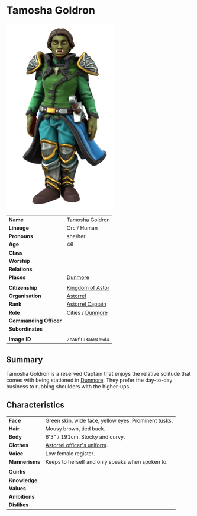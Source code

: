 # Tamosha Goldron

<img src="https://raw.githubusercontent.com/jesskelsall/astarus-images/main/characters/portraits/2ca6f193a604b6d4.png" height="500" />

|||
| --- | --- |
| **Name** | Tamosha Goldron | character.3
| **Lineage** | Orc / Human |
| **Pronouns** | she/her |
| **Age** | 46 |
| **Class** | |
| **Worship** | |
| **Relations** | |
| **Places** | [Dunmore](../places/settlements/cities/dunmore.md) |
|||
| **Citizenship** | [Kingdom of Astor](../civilisations/kingdom-of-astor/kingdom-of-astor.md) |
| **Organisation** | [Astorrel](../organisations/government/astorrel/astorrel.md) |
| **Rank** | [Astorrel Captain](../organisations/government/astorrel/ranks/astorrel-captain.md) |
| **Role** | Cities / [Dunmore](../places/settlements/cities/dunmore.md) |
| **Commanding Officer** | |
| **Subordinates** | |
|||
| **Image ID** | `2ca6f193a604b6d4` |

## Summary

Tamosha Goldron is a reserved Captain that enjoys the relative solitude that comes with being stationed in [Dunmore](../places/settlements/cities/dunmore.md). They prefer the day-to-day business to rubbing shoulders with the higher-ups.

## Characteristics

| | |
| --- | --- |
| **Face** | Green skin, wide face, yellow eyes. Prominent tusks. | characteristics.2
| **Hair** | Mousy brown, tied back. |
| **Body** | 6'3" / 191cm. Stocky and curvy. |
| **Clothes** | [Astorrel officer's uniform](../organisations/government/astorrel/uniforms/astorrel-officers-uniform.md). |
| **Voice** | Low female register. |
| **Mannerisms** | Keeps to herself and only speaks when spoken to. |
| | |
| **Quirks** | |
| **Knowledge** | |
| **Values** | |
| **Ambitions** | |
| **Dislikes** | |
